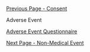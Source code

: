 [Previous Page - Consent](Consent.html)

Adverse Event

<a href="https://lhncbc.github.io/questionnaire-viewer/?q=https://raw.githubusercontent.com/jdtopping/sIRB/master/input/resources/questionnaire/sirb-adverse-event-questionnaire.json">Adverse Event Questionnaire</a> 


[Next Page - Non-Medical Event](Non-MedicalEvent.html)